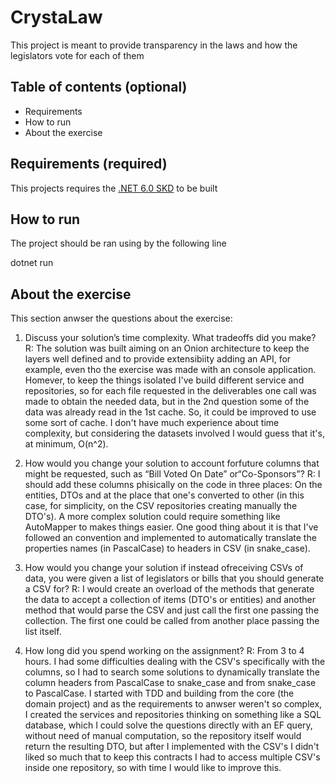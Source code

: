 # CrystaLaw

This project is meant to provide transparency in the laws and how the legislators vote for each of them

## Table of contents (optional)

- Requirements
- How to run
- About the exercise

## Requirements (required)

This projects requires the [.NET 6.0 SKD](https://dotnet.microsoft.com/pt-br/download/dotnet/6.0) to be built

## How to run

The project should be ran using by the following line

dotnet run

## About the exercise

This section anwser the questions about the exercise:

1. Discuss your solution’s time complexity. What tradeoffs did you make?
R: The solution was built aiming on an Onion architecture to keep the layers well defined and to provide extensibiity adding an API, for example, even tho the exercise was made with an console application.
Homever, to keep the things isolated I've build different service and repositories, so for each file requested in the deliverables one call was made to obtain the needed data, but in the 2nd question some of the data was already read in the 1st cache.
So, it could be improved to use some sort of cache.
I don't have much experience about time complexity, but considering the datasets involved I would guess that it's, at minimum, O(n^2).

3. How would you change your solution to account forfuture columns that might be
requested, such as “Bill Voted On Date” or“Co-Sponsors”?
R: I should add these columns phisically on the code in three places: On the entities, DTOs and at the place that one's converted to other (in this case, for simplicity, on the CSV repositories creating manually the DTO's).
A more complex solution could require something like AutoMapper to makes things easier.
One good thing about it is that I've followed an convention and implemented to automatically translate the properties names (in PascalCase) to headers in CSV (in snake_case).

5. How would you change your solution if instead ofreceiving CSVs of data, you were given a
list of legislators or bills that you should generate a CSV for?
R: I would create an overload of the methods that generate the data to accept a collection of items (DTO's or entities) and another method that would parse the CSV and just call the first one passing the collection. The first one could be called from another place passing the list itself.

7. How long did you spend working on the assignment?
R: From 3 to 4 hours. I had some difficulties dealing with the CSV's specifically with the columns, so I had to search some solutions to dynamically translate the column headers from PascalCase to snake_case and from snake_case to PascalCase.
I started with TDD and building from the core (the domain project) and as the requirements to anwser weren't so complex, I created the services and repositories thinking on something like a SQL database, which I could solve the questions directly with an EF query, without need of manual computation, so the repository itself would return the resulting DTO, but after I implemented with the CSV's I didn't liked so much that to keep this contracts I had to access multiple CSV's inside one repository, so with time I would like to improve this.
